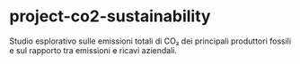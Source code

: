 # project-co2-sustainability
Studio esplorativo sulle emissioni totali di CO₂ dei principali produttori fossili e sul rapporto tra emissioni e ricavi aziendali.  
